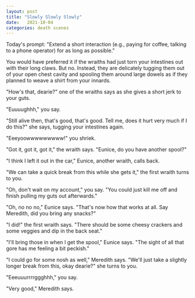 ```yaml
---
layout: post
title: "Slowly Slowly Slowly"
date:   2021-10-04
categories: death scenes
---
```

Today's prompt: "Extend a short interaction (e.g., paying for coffee, talking to a phone operator) for as long as possible."

You would have preferred it if the wraiths had just torn your intestines out with their long claws. But no. Instead, they are delicately tugging them out of your open chest cavity and spooling them around large dowels as if they planned to weave a shirt from your innards. 

"How's that, dearie?" one of the wraiths says as she gives a short jerk to your guts. 

"Euuuughhh," you say.

"Still alive then, that's good, that's good. Tell me, does it hurt very much if I do this?" she says, tugging your intestines again.

"Eeeyoowwwwwwwww!" you shriek.

"Got it, got it, got it," the wraith says. "Eunice, do you have another spool?"

"I think I left it out in the car," Eunice, another wraith, calls back.

"We can take a quick break from this while she gets it," the first wraith turns to you.

"Oh, don't wait on my account," you say. "You could just kill me off and finish pulling my guts out afterwards."

"Oh, no no no," Eunice says. "That's now how that works at all. Say Meredith, did you bring any snacks?"

"I did!" the first wraith says. "There should be some cheesy crackers and some veggies and dip in the back seat."

"I'll bring those in when I get the spool," Eunice says. "The sight of all that gore has me feeling a bit peckish."

"I could go for some nosh as well," Meredith says. "We'll just take a slightly longer break from this, okay dearie?" she turns to you.

"Eeeuuurrrrggghhh," you say.

"Very good," Meredith says.

